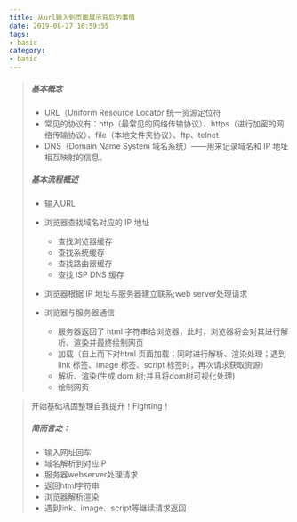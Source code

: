 ```yaml
---
title: 从url输入到页面展示背后的事情
date: 2019-08-27 10:59:55
tags:
- basic
category:
- basic
---
```





> ##### 基本概念
> - URL（Uniform Resource Locator 统一资源定位符
> - 常见的协议有：http（最常见的网络传输协议）、https（进行加密的网络传输协议）、file（本地文件夹协议）、ftp、telnet 
> -  DNS（Domain Name System 域名系统）——用来记录域名和 IP 地址相互映射的信息。
> ##### 基本流程概述
>  - 输入URL
>  - 浏览器查找域名对应的 IP 地址
>    - 查找浏览器缓存
>    - 查找系统缓存
>    - 查找路由器缓存
>    - 查找 ISP DNS 缓存
> 
> - 浏览器根据 IP 地址与服务器建立联系;web server处理请求
> - 浏览器与服务器通信
>    - 服务器返回了 html 字符串给浏览器，此时，浏览器将会对其进行解析、渲染并最终绘制网页
>    - 加载（自上而下对html 页面加载；同时进行解析、渲染处理；遇到 link 标签、image 标签、script 标签时，再次请求获取资源）
>    - 解析、渲染(生成 dom 树;并且将dom树可视化处理)
>    - 绘制网页

> 开始基础巩固整理自我提升！Fighting！
> ##### 简而言之：
> - 输入网址回车
> - 域名解析到对应IP
> - 服务器webserver处理请求
> - 返回html字符串
> - 浏览器解析渲染
> - 遇到link、image、script等继续请求返回
